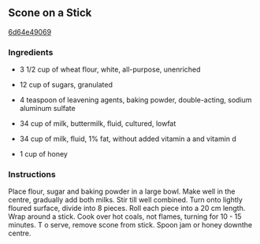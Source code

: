 ## Scone on a Stick

[6d64e49069](http://www.food.com/recipe/scone-on-a-stick-397391)

### Ingredients

 - 3 1/2 cup of wheat flour, white, all-purpose, unenriched

 - 12 cup of sugars, granulated

 - 4 teaspoon of leavening agents, baking powder, double-acting, sodium aluminum sulfate

 - 34 cup of milk, buttermilk, fluid, cultured, lowfat

 - 34 cup of milk, fluid, 1% fat, without added vitamin a and vitamin d

 - 1 cup of honey

### Instructions

Place flour, sugar and baking powder in a large bowl. Make well in the centre, gradually add both milks. Stir till well combined. Turn onto lightly floured surface, divide into 8 pieces. Roll each piece into a 20 cm length. Wrap around a stick. Cook over hot coals, not flames, turning for 10 - 15 minutes. T o serve, remove scone from stick. Spoon jam or honey downthe centre.